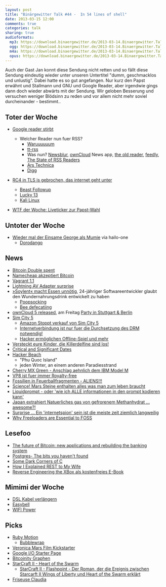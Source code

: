 ```yaml
---
layout: post
title: "Binärgewitter Talk #44 -  In 54 lines of shell"
date: 2013-03-15 12:00
comments: true
categories: talk
sharing: true
audioformats:
  mp3: https://download.binaergewitter.de/2013-03-14.Binaergewitter.Talk.44.mp3
  ogg: https://download.binaergewitter.de/2013-03-14.Binaergewitter.Talk.44.ogg
  m4a: https://download.binaergewitter.de/2013-03-14.Binaergewitter.Talk.44.m4a
  opus: https://download.binaergewitter.de/2013-03-14.Binaergewitter.Talk.44.opus
---
```

Auch der Gast Jan konnt diese Sendung nicht retten und so fällt diese Sendung eindeutig wieder unter unseren Untertitel "dumm, geschmacklos und unlustig". Dabei hatte es so gut angefangen. Nur kurz den
Papst erwähnt und Stallmann und GNU und Google Reader, aber irgendwie gings dann doch wieder abwärts mit der Sendung. Wir geloben Besserung und versuchen weniger Blödsinn zu reden und vor allem nicht mehr
soviel durcheinander - bestimmt..

## Toter der Woche
- [Google reader stirbt](http://googleblog.blogspot.de/2013/03/a-second-spring-of-cleaning.html)
    - Welcher Reader nun fuer RSS?
       * [Waruuuuuum](http://www.quora.com/Google-Reader-Shut-Down-March-2013/Why-is-Google-killing-Google-Reader)
       * [tt-rss](http://tt-rss.org/)
       * Was nun? [Newsblur](http://newsblur.com), [ownCloud](http://owncloud.org) News app, [the old reader](http://theoldreader.com), [feedly](http://feedly.com), [The State of RSS Readers](
http://blog.superfeedr.com/state-of-readers/)
       * [Ars Technica](http://arstechnica.com/business/2013/03/poll-technica-where-should-we-go-when-google-reader-is-put-out-to-pasture/)
       * [Digg](http://blog.digg.com/post/45355701332/were-building-a-reader)
- [RC4 in TLS is gebrochen, das internet geht unter](http://blog.cryptographyengineering.com/2013/03/attack-of-week-rc4-is-kind-of-broken-in.html)
  * [Beast Followup](http://www.imperialviolet.org/2012/01/15/beastfollowup.html)
  * [Lucky 13](http://arstechnica.com/security/2013/02/lucky-thirteen-attack-snarfs-cookies-protected-by-ssl-encryption/)
  * [Kali Linux](http://www.kali.org/)

- [WTF der Woche: Liveticker zur Papst-Wahl](http://www.spiegel.de/panorama/gesellschaft/liveticker-zur-papst-wahl-in-rom-a-888576.html)

## Untoter der Woche
- [Wieder mal der Einsame George als Mumie](http://www.orf.at/stories/2171333/) via hailo-one
  - [Dorodango](http://en.wikipedia.org/wiki/Dorodango)


## News
- [Bitcoin Double spent](https://bitcointalk.org/index.php?topic=152348.80)
- [Namecheap akzeptiert Bitcoin](https://www.namecheap.com/support/payment-options/bitcoin.aspx)
- [Vagrant 1.1](https://github.com/mitchellh/vagrant/blob/master/CHANGELOG.md)
- [Lightning AV Adapter surprise](https://www.panic.com/blog/2013/03/the-lightning-digital-av-adapter-surprise/#comment-16841)
- [»Soylent« macht Essen unnötig](http://www.vice.com/en_uk/read/rob-rhinehart-no-longer-requires-food), 24-jähriger Softwareentwickler glaubt den Wundernahrungsdrink entwickelt zu haben
  * [Poopsocking](http://www.urbandictionary.com/define.php?term=poopsocking)
  * [Bee defecatiing](https://simple.wikipedia.org/wiki/File:Bee_Squirt.gif)
- [ownCloud 5 released](http://owncloud.org), am Freitag [Party in Stuttgart & Berlin](https://owncloud.com/events/event)
- [Sim City 5](http://www.amazon.de/gp/product/B007HNZ62A/ref=as_li_ss_tl?ie=UTF8&camp=1638&creative=19454&creativeASIN=B007HNZ62A&linkCode=as2&tag=trektrip)
    - [Amazon Stoppt verkauf von Sim City 5](http://news.ycombinator.com/item?id=5339852)
    - [Internetverbindung ist nur fuer die Durchsetzung des DRM notwendig!](http://arstechnica.com/gaming/2013/03/fans-press-uncover-massive-holes-in-simcitys-ai-server-connection/)
    - [Hacker ermöglichen Offline-Spiel und mehr](http://arstechnica.com/gaming/2013/03/hackers-open-up-offline-play-modding-tools-for-simcity/)
- [Versteckt eure Kinder, die Killerdelfine sind los!](http://justingregg.com/killer-ukrainian-dolphins-on-the-loose/)
- [Critical and Significant Dates](http://www.merlyn.demon.co.uk/critdate.zip )
- [Hacker Beach](http://hackerbeach.org)
  * "Phu Quoc Island"
  * jeden Winter, an einem anderen Paradiesstrand
- [Cherry MX Green - Anschlag aehnlich dem IBM Model M](http://techreport.com/review/24461/a-first-look-at-cherry-mx-green-key-switches)
- [VP8 ist fuer immer Royalty-free](http://arstechnica.com/information-technology/2013/03/google-mpeg-la-agree-to-royalty-free-terms-for-vp8-video-codec/)
- [Fossilien in Feuerballfragmenten - ALIENS!!!](http://www.technologyreview.com/view/512381/astrobiologists-find-ancient-fossils-in-fireball-fragments/)
- [Science! Mars Steine enthalten alles was man zum leben braucht](http://arstechnica.com/science/2013/03/mars-rock-contains-elements-essential-to-life/)
- [Liquidprompt - oder 'wie ich ALLE informationen in den prompt kodieren kann'](https://github.com/nojhan/liquidprompt)
- [Japan extrahiert Natuerliches gas von gefrorenem Methanhydrat ... awesome?!](http://hardware.slashdot.org/story/13/03/12/1831210/japan-extracts-natural-gas-from-frozen-methane-hydrate)
- [Surprise ... Ein 'internetspion' sein ist die meiste zeit ziemlich langweilig](
http://it.slashdot.org/story/13/03/13/2225237/blog-reveals-a-chinese-military-hackers-life-is-one-of-boredom-and-bitterness)
- [Why Freeloaders are Essential to FOSS](http://news.slashdot.org/story/13/03/13/2052226/why-freeloaders-are-essential-to-foss-project-success)

## Lesefoo

- [The future of Bitcoin: new applications and rebuilding the banking system](http://www.youtube.com/watch?v=mD4L7xDNCmA)
- [Postgres- The bits you haven't found](http://postgres-bits.herokuapp.com/#1)
- [Some Dark Corners of C](https://docs.google.com/presentation/d/1h49gY3TSiayLMXYmRMaAEMl05FaJ-Z6jDOWOz3EsqqQ/preview?usp=sharing&sle=true#slide=id.p)
- [How I Explained REST to My Wife](http://tomayko.com/writings/rest-to-my-wife)
- [Reverse Engineering the XBox als kostenfreies E-Book](http://nostarch.com/xboxfree)

## Mimimi der Woche
- [DSL Kabel verlängern](http://www.telefon.de/manuals/SplMoVer.html)
- [Easybell](http://easybell.de/)
- [WIFI Power](http://www.cisco.com/en/US/docs/wireless/access_point/1200/vxworks/configuration/guide/bkscgaxa.html#wp1013513)

## Picks
* [Ruby Motion](http://www.rubymotion.com/)
  * [Bubblewrap](https://github.com/rubymotion/BubbleWrap)
* [Veronica Mars Film Kickstarter](http://www.kickstarter.com/projects/559914737/the-veronica-mars-movie-project)
* [Google I/O Starter Page](https://developers.google.com/events/io/experiment-cat)
* [Bitcoinity Graphen](http://bitcoinity.org/markets)
* [StarCraft II - Heart of the Swarm](http://www.amazon.de/gp/product/B0058SH1TM/ref=as_li_ss_tl?ie=UTF8&camp=1638&creative=19454&creativeASIN=B0058SH1TM&linkCode=as2&tag=trektrip)
	- [StarCraft II - Flashpoint - Der Roman, der die Ereignis zwischen Starcarft II Wings of Liberty und Heart of the Swarm erklärt](http://www.amazon.de/gp/product/383322441X/ref=as_li_ss_tl?ie=UTF8&camp=1638&creative=19454&creativeASIN=383322441X&linkCode=as2&tag=trektrip)
* [Friseuse Claudia](http://www.youtube.com/watch?v=i5v-RR8bX7o&feature=youtu.be)

